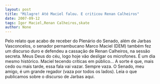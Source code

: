 ```yaml
---
layout: post
title: "Milagre! Até Maciel falou. E criticou Renan Calheiros"
date: 2007-09-12
tags: Igor Maciel,Renan Calheiros,skate
author: None
---
```

Pelo relato que acabo de receber do Plen&aacute;rio do Senado, al&eacute;m de Jarbas Vasconcelos, o senador pernambucano Marco Maciel (DEM) tamb&eacute;m fez um discurso duro e defendeu a cassa&ccedil;&atilde;o de Renan Calheiros, na sess&atilde;o secreta. 
Meus Deus do c&eacute;u, logo hoje v&atilde;o desligar os microfones. &Eacute; um dia mesmo hist&oacute;rico. Maciel tecendo cr&iacute;ticas em p&uacute;blico...
A sorte &eacute; que, mais cedo ou mais tarde, essa fala vai vazar. Sempre vaza.&nbsp;O Senado, meu amigo, &eacute; um grande regador (vaza por todos os lados).
Leia o que publicamos sobre o discurso de Jarbas aqui. 